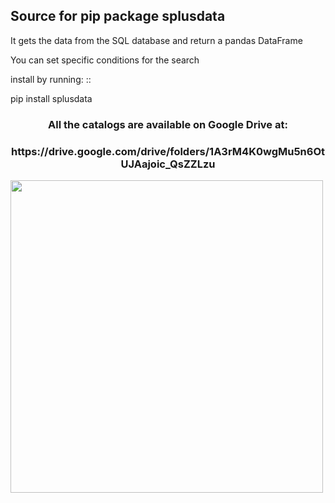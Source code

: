 ## Source for pip package splusdata

It gets the data from the SQL database and return a pandas DataFrame

You can set specific conditions for the search

install by running: ::

  pip install splusdata

<h3 align="center">All the catalogs are available on Google Drive at: <h3>
<p align="center">https://drive.google.com/drive/folders/1A3rM4K0wgMu5n6OtUJAajoic_QsZZLzu<p>

<img src="https://github.com/Schwarzam/splusdata/blob/master/iDR3_footprint.png" width=500px align="center">
